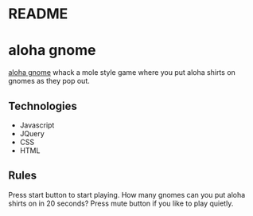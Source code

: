 # README


# aloha gnome
[aloha gnome](https://tomobook.herokuapp.com/#/login) whack a mole style game where you put aloha shirts on gnomes as they pop out. 


## Technologies 
* Javascript
* JQuery
* CSS
* HTML

## Rules
Press start button to start playing.
How many gnomes can you put aloha shirts on in 20 seconds?
Press mute button if you like to play quietly.